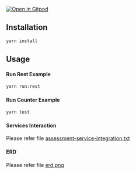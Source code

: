 [![Open in Gitpod](https://gitpod.io/button/open-in-gitpod.svg)](https://gitpod.io/#https://github.com/OpenRnD007/ric-mor)

## Installation

```bash
yarn install
```

## Usage

#### Run Rest Example
```bash
yarn run:rest
```

#### Run Counter Example
```bash
yarn test
```

#### Services Interaction
Please refer file [assessment-service-integration.txt](https://github.com/OpenRnD007/ric-mor/blob/main/assessment-service-integration.txt)


#### ERD
Please refer file [erd.png](https://github.com/OpenRnD007/ric-mor/blob/main/erd.png)
